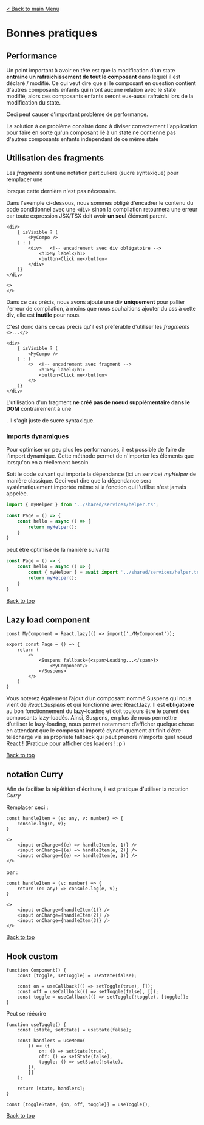 [< Back to main Menu](https://github.com/gsoulie/react-resources/blob/master/react-presentation.md)    

# Bonnes pratiques


## Performance

Un point important à avoir en tête est que la modification d'un state **entraine un rafraichissement de tout le composant** dans lequel il est déclaré / modifié. Ce qui veut dire que si le composant en question contient d'autres composants enfants qui n'ont aucune relation avec le state modifié, alors ces composants enfants seront eux-aussi rafraichi lors de la modification du state.

Ceci peut causer d'important problème de performance.

La solution à ce problème consiste donc à diviser correctement l'application pour faire en sorte qu'un composant lié à un state ne contienne pas d'autres composants enfants indépendant de ce même state

## Utilisation des fragments

Les *fragments* sont une notation particulière (sucre syntaxique) pour remplacer une *<div>* lorsque cette dernière n'est pas nécessaire.

Dans l'exemple ci-dessous, nous sommes obligé d'encadrer le contenu du code conditionnel avec une ````<div>```` sinon la compilation retournera une erreur car toute expression JSX/TSX doit avoir **un seul** élément parent.

````tsx
<div>
	{ isVisible ? (
		<MyCompo />
	) : (
		<div>	<!-- encadrement avec div obligatoire -->
			<h1>My label</h1>
			<button>Click me</button>
		</div>
	)}
</div>

<>
</>
````

Dans ce cas précis, nous avons ajouté une div **uniquement** pour pallier l'erreur de compilation, à moins que nous souhaitions ajouter du css à cette div, elle est **inutile** pour nous.

C'est donc dans ce cas précis qu'il est préférable d'utiliser les *fragments* ````<>...</>````

````tsx
<div>
	{ isVisible ? (
		<MyCompo />
	) : (
		<>	<!-- encadrement avec fragment -->
			<h1>My label</h1>
			<button>Click me</button>
		</>
	)}
</div>
````

L'utilisation d'un fragment **ne créé pas de noeud supplémentaire dans le DOM** contrairement à une <div>. Il s'agit juste de sucre syntaxique.


### Imports dynamiques

Pour optimiser un peu plus les performances, il est possible de faire de l'import dynamique. Cette méthode permet de n'importer les éléments que lorsqu'on en a réellement besoin

Soit le code suivant qui importe la dépendance (ici un service) *myHelper* de manière classique. Ceci veut dire que la dépendance sera systématiquement importée même si la fonction qui l'utilise n'est jamais appelée.

````typescript
import { myHelper } from '../shared/services/helper.ts';

const Page = () => {
	const hello = async () => {
		return myHelper();
	}
}
````

peut être optimisé de la manière suivante

````typescript
const Page = () => {
	const hello = async () => {
		const { myHelper } = await import '../shared/services/helper.ts';
		return myHelper();
	}
}
````

[Back to top](#bonnes-pratiques)     

## Lazy load component

````tsx
const MyComponent = React.lazy(() => import('./MyComponent'));

export const Page = () => {
	return (
		<>
			<Suspens fallback={<span>Loading...</span>}>
				<MyComponent/>
			</Suspens>
		</>
	)
}
````

Vous noterez également l’ajout d’un composant nommé Suspens qui nous vient de *React.Suspens* et qui fonctionne avec React.lazy. Il est **obligatoire** au bon fonctionnement du lazy-loading et doit toujours être le parent des composants lazy-loadés. Ainsi, Suspens, en plus de nous permettre d’utiliser le lazy-loading, nous permet notamment d’afficher quelque chose en attendant que le composant importé dynamiquement ait finit d’être téléchargé via sa propriété fallback qui peut prendre n’importe quel noeud React ! (Pratique pour afficher des loaders ! :p )

[Back to top](#bonnes-pratiques)     

## notation Curry

Afin de faciliter la répétition d'écriture, il est pratique d'utiliser la notation *Curry*

Remplacer ceci : 

````tsx
const handleItem = (e: any, v: number) => {
	console.log(e, v);
}

<>
	<input onChange={(e) => handleItem(e, 1)} />
	<input onChange={(e) => handleItem(e, 2)} />
	<input onChange={(e) => handleItem(e, 3)} />
</>
````

par :

````tsx
const handleItem = (v: number) => {
	return (e: any) => console.log(e, v);
}

<>
	<input onChange={handleItem(1)} />
	<input onChange={handleItem(2)} />
	<input onChange={handleItem(3)} />
</>
````
[Back to top](#bonnes-pratiques)     

## Hook custom

````tsx
function Component() {
	const [toggle, setToggle] = useState(false);
	
	const on = useCallback(() => setToggle(true), []);
	const off = useCallback(() => setToggle(false), []);
	const toggle = useCallback(() => setToggle(!toggle), [toggle]);
}
````

Peut se réécrire

````tsx
function useToggle() {
	const [state, setState] = useState(false);
	
	const handlers = useMemo(
		() => ({
			on: () => setState(true),
			off: () => setState(false),
			toggle: () => setState(!state),
		}),
		[]
	);
	
	return [state, handlers];
}

const [toggleState, {on, off, toggle}] = useToggle();
````


[Back to top](#bonnes-pratiques)     
